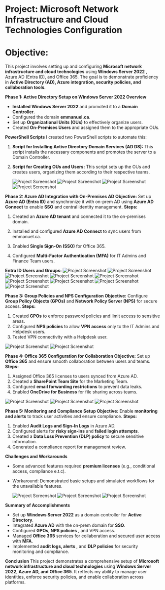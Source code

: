 # Project: Microsoft Network Infrastructure and Cloud Technologies Configuration

# Objective:

This project involves setting up and configuring **Microsoft network infrastructure and
cloud technologies** using **Windows Server 2022** , Azure AD (Entra ID), and Office 365. The
goal is to demonstrate proficiency in **Active Directory (AD), Azure integration, security
policies, and collaboration tools**.

**Phase 1: Active Directory Setup on Windows Server 2022
Overview**

- **Installed Windows Server 2022** and promoted it to a **Domain Controller**.
- Configured the domain **emmanuel.ca**.
- Set up **Organizational Units (OUs)** to effectively organize users.
- Created **On-Premises Users** and assigned them to the appropriate OUs.

**PowerShell Scripts**
I created two PowerShell scripts to automate this:

1. **Script for Installing Active Directory Domain Services (AD DS):** This script installs
   the necessary components and promotes the server to a Domain Controller.
2. **Script for Creating OUs and Users:** This script sets up the OUs and creates users,
   organizing them according to their respective teams.

   ![Project Screenshot](Images/12.JPG)
   ![Project Screenshot](Images/13.JPG)
   ![Project Screenshot](Images/14.JPG)
   ![Project Screenshot](Images/1..JPG)

**Phase 2: Azure AD Integration with On-Premises AD
Objective:**
Set up **Azure AD (Entra ID)** and synchronize it with on-prem AD using **Azure AD Connect** to
enable **SSO** and central identity management.
**Steps:**

1. Created an **Azure AD tenant** and connected it to the on-premises domain.
2. Installed and configured **Azure AD Connect** to sync users from emmanuel.ca.

3. Enabled **Single Sign-On (SSO)** for Office 365.
4. Configured **Multi-Factor Authentication (MFA)** for IT Admins and Finance Team
   users.

**Entra ID Users and Groups:**
![Project Screenshot](Images/21.JPG)
![Project Screenshot](Images/22.JPG)
![Project Screenshot](Images/3.JPG)
![Project Screenshot](Images/5.JPG)
![Project Screenshot](Images/8.JPG)
![Project Screenshot](Images/9.JPG)
![Project Screenshot](Images/4.JPG)
![Project Screenshot](Images/17.JPG)
![Project Screenshot](Images/23.JPG)

**Phase 3: Group Policies and NPS Configuration
Objective:**
Configure **Group Policy Objects (GPOs)** and **Network Policy Server (NPS)** for secure
access.
**Steps:**

1. Created **GPOs** to enforce password policies and limit access to sensitive areas.
2. Configured **NPS policies** to allow **VPN access** only to the IT Admins and Helpdesk
   users.
3. Tested VPN connectivity with a Helpdesk user.

![Project Screenshot](Images/15.JPG)
![Project Screenshot](Images/16.JPG)

**Phase 4: Office 365 Configuration for Collaboration
Objective:**
Set up **Office 365** and ensure smooth collaboration between users and teams.
**Steps:**

1. Assigned Office 365 licenses to users synced from Azure AD.
2. Created a **SharePoint Team Site** for the Marketing Team.
3. Configured **email forwarding restrictions** to prevent data leaks.
4. Enabled **OneDrive for Business** for file sharing across teams.

![Project Screenshot](Images/18.JPG)
![Project Screenshot](Images/19.JPG)
![Project Screenshot](Images/17.JPG)

**Phase 5: Monitoring and Compliance Setup
Objective:**
Enable **monitoring and alerts** to track user activities and ensure compliance.
**Steps:**

1. Enabled **Audit Logs and Sign-In Logs** in Azure AD.
2. Configured alerts for **risky sign-ins** and **failed login attempts**.
3. Created a **Data Loss Prevention (DLP) policy** to secure sensitive information.
4. Generated a compliance report for management review.

**Challenges and Workarounds**

- Some advanced features required **premium licenses** (e.g., conditional access,
  compliance e.t.c).
- Workaround: Demonstrated basic setups and simulated workflows for the
  unavailable features.

  ![Project Screenshot](Images/10.JPG)
  ![Project Screenshot](Images/11.JPG)
  ![Project Screenshot](Images/20.JPG)

**Summary of Accomplishments**

- Set up **Windows Server 2022** as a domain controller for **Active Directory**.
- Integrated **Azure AD** with the on-prem domain for **SSO**.
- Configured **GPOs, NPS policies** , and VPN access.
- Managed **Office 365** services for collaboration and secured user access with **MFA**.
- Implemented **audit logs, alerts** , and **DLP policies** for security monitoring and
  compliance.

**Conclusion**
This project demonstrates a comprehensive setup of **Microsoft network infrastructure
and cloud technologies** using **Windows Server 2022, Azure AD, and Office 365**. It
reflects my ability to manage user identities, enforce security policies, and enable
collaboration across platforms.
